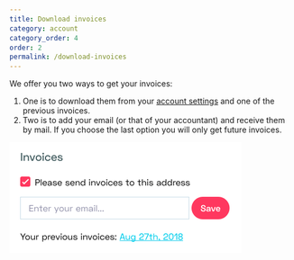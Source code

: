 ```yaml
---
title: Download invoices
category: account
category_order: 4
order: 2
permalink: /download-invoices
---
```


We offer you two ways to get your invoices:

1. One is to download them from your [account settings](https://simpleanalytics.io/account) and one of the previous invoices.
1. Two is to add your email (or that of your accountant) and receive them by mail. If you choose the last option you will only get future invoices.

<img class="border" style="width: 412px;" src="/images/account-invoices.png" alt="">
